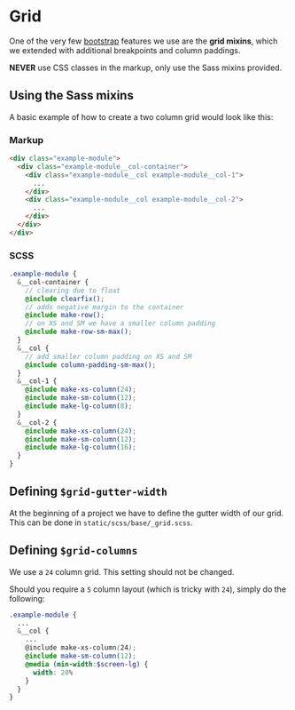 # Grid

One of the very few [bootstrap](bootstrap.md) features we use are the <strong>grid mixins</strong>, which we extended with additional breakpoints and column paddings.

<strong>NEVER</strong> use CSS classes in the markup, only use the Sass mixins provided.

## Using the Sass mixins

A basic example of how to create a two column grid would look like this:

### Markup

```HTML
<div class="example-module">
  <div class="example-module__col-container">
    <div class="example-module__col example-module__col-1">
      ...
    </div>
    <div class="example-module__col example-module__col-2">
      ...
    </div>
  </div>
</div>
```

### SCSS

```SCSS
.example-module {
  &__col-container {
    // clearing due to float
    @include clearfix();
    // adds negative margin to the container
    @include make-row();
    // on XS and SM we have a smaller column padding
    @include make-row-sm-max();
  }
  &__col {
    // add smaller column padding on XS and SM
    @include column-padding-sm-max();
  }
  &__col-1 {
    @include make-xs-column(24);
    @include make-sm-column(12);
    @include make-lg-column(8);
  }
  &__col-2 {
    @include make-xs-column(24);
    @include make-sm-column(12);
    @include make-lg-column(16);
  }
}
```

## Defining `$grid-gutter-width`

At the beginning of a project we have to define the gutter width of our grid. This can be done in `static/scss/base/_grid.scss`.

## Defining `$grid-columns`

We use a `24` column grid. This setting should not be changed.

Should you require a `5` column layout (which is tricky with `24`), simply do the following:

```SCSS
.example-module {
  ...
  &__col {
    ...
    @include make-xs-column(24);
    @include make-sm-column(12);
    @media (min-width:$screen-lg) {
      width: 20%
    }
  }
}
```

